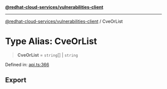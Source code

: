 [**@redhat-cloud-services/vulnerabilities-client**](../README.md)

***

[@redhat-cloud-services/vulnerabilities-client](../globals.md) / CveOrList

# Type Alias: CveOrList

> **CveOrList** = `string`[] \| `string`

Defined in: [api.ts:366](https://github.com/charlesmulder/javascript-clients/blob/main/packages/vulnerabilities/api.ts#L366)

## Export
